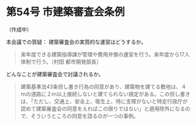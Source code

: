 # 第54号 市建築審査会条例
（作成中）


本会議での質疑：
建築審査会の実質的な運営はどうするか。

> 来年度できる建築指導課が管理や費用弁償の運営を行う。来年度から17人体制で行う。（村田 都市開発部長）

どんなことが建築審査会で討議されるか。

> 建築基準法43条但し書き行為の同意があり、建築物を建てる敷地は、４ｍの道路に２ｍ以上接続しないと建てられない規定がある。この但し書きは、「ただし、交通上、安全上、衛生上、特に支障がないと特定行政庁が認めて建築審査会の同意をえればこの限りではない」と適用除外になるので、そういうところの同意を諮るのが一つの事例。

